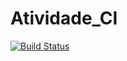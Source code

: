 # Atividade_CI

<a href="https://github.com/ThiagoMiguel7/Atividade_CI/actions"><img src="https://github.com/ThiagoMiguel7/Atividade_CI/workflows/test-my-app/badge.svg" alt="Build Status"></a>
